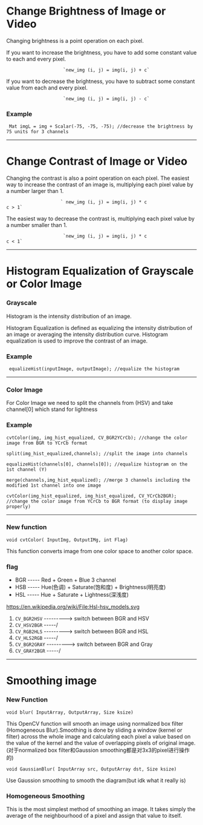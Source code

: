  # Change Brightness of Image or Video
 
 Changing brightness is a point operation on each pixel. 
 
 If you want to increase the brightness, you have to add some constant value to each and every pixel.
                         
                         `new_img (i, j) = img(i, j) + c`

 If you want to decrease the brightness, you have to subtract some constant value from each and every pixel.
                         
                         `new_img (i, j) = img(i, j) - c`
### Example
```
 Mat imgL = img + Scalar(-75, -75, -75); //decrease the brightness by 75 units for 3 channels
```

---

# Change Contrast of Image or Video

Changing the contrast is also a point operation on each pixel. The easiest way to increase the contrast of an image is, multiplying each pixel value by a number larger than 1.

                        ` new_img (i, j) = img(i, j) * c                     c > 1`


The easiest way to decrease the contrast is, multiplying each pixel value by a number smaller than 1.

                         `new_img (i, j) = img(i, j) * c                     c < 1`


---

 # Histogram Equalization of Grayscale or Color Image
 
 
 ### Grayscale
 Histogram is the intensity distribution of an image.
 
 Histogram Equalization is defined as equalizing the intensity distribution of an image or averaging the intensity distribution curve. Histogram equalization is used to improve the contrast of an image. 
 
 ### Example
 ` equalizeHist(inputImage, outputImage); //equalize the histogram`
 
 ---
 
 ### Color Image
 
 For Color Image we need to split the channels from (HSV) and take channel[0] which stand for lightness
 
 ### Example
 ```
 cvtColor(img, img_hist_equalized, CV_BGR2YCrCb); //change the color image from BGR to YCrCb format

 split(img_hist_equalized,channels); //split the image into channels

 equalizeHist(channels[0], channels[0]); //equalize histogram on the 1st channel (Y)

 merge(channels,img_hist_equalized); //merge 3 channels including the modified 1st channel into one image

 cvtColor(img_hist_equalized, img_hist_equalized, CV_YCrCb2BGR); //change the color image from YCrCb to BGR format (to display image properly)
 ```
 
 ---
 
 ### New function
 
 `void cvtColor( InputImg, OutputIMg, int Flag)`
 
 This function converts image from one color space to another color space. 
 
 ### flag 
 - BGR ----- Red + Green + Blue 3 channel
 - HSB ----- Hue(色调) + Saturate(饱和度) + Brightness(明亮度)
 - HSL ----- Hue + Saturate + Lightness(深浅度)
 
 https://en.wikipedia.org/wiki/File:Hsl-hsv_models.svg
 
 1. `CV_BGR2HSV`   ---------> switch between BGR and HSV
 2. `CV_HSV2BGR`   -----/
 3. `CV_RGB2HLS`   ---------> switch between BGR and HSL
 4. `CV_HLS2RGB`   -----/
 5. `CV_BGR2GRAY`  ---------> switch between BGR and Gray
 6. `CV_GRAY2BGR`  -----/
 
 ---
 
 # Smoothing image
 
 ### New Function
 
 `void blur( InputArray, OutputArray, Size ksize)`
 
 This OpenCV function will smooth an image using normalized box filter (Homogeneous Blur).Smoothing is done by sliding a window (kernel or filter) across the whole image and calculating each pixel a value based on the value of the kernel and the value of overlapping pixels of original image.(对于normalized box filter和Gaussion smoothing都是对3x3的pixel进行操作的)
 
 `void GaussianBlur( InputArray src, OutputArray dst, Size ksize)`
 
 Use Gaussion smoothing to smooth the diagram(but idk what it really is)
 
 ###  Homogeneous Smoothing
 This is the most simplest method of smoothing an image. It takes simply the average of the neighbourhood of a pixel and assign that value to itself.
 
 
 
 
 
 
 
 
